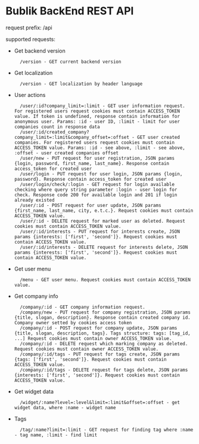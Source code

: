 # Bublik BackEnd REST API #

request prefix: /api

supported requests:

* Get backend version

        /version - GET current backend version

* Get localization

        /version - GET localization by header language

* User actions

        /user/:id?company_limit=:limit - GET user information request. For registered users request cookies must contain ACCESS_TOKEN value. If token is undefined, response contain information for anonymous user. Params: :id - user ID, :limit - limit for user companies count in response data
        /user/:id/created_company?company_limit=:limit&company_offset=:offset - GET user created companies. For registered users request cookies must contain ACCESS_TOKEN value. Params: :id - see above, :limit - see above, :offset - user created companies offset
        /user/new - PUT request for user registration, JSON params {login, password, first_name, last_name}. Response contain access_token for created user
        /user/login - PUT request for user login, JSON params {login, password}. Response contain access_token for created user
        /user/login/check/:login - GET request for login available checking where query string parameter :login - user login for check. Response code 200 for available login and 201 if login already existed
        /user/:id - POST request for user update, JSON params {first_name, last_name, city, e.t.c.}. Request cookies must contain ACCESS_TOKEN value.
        /user/:id - DELETE request for marked user as deleted. Request cookies must contain ACCESS_TOKEN value.
        /user/:id/interests - PUT request for interests create, JSON params {interests: ['first', 'second']}. Request cookies must contain ACCESS_TOKEN value.
        /user/:id/interests - DELETE request for interests delete, JSON params {interests: ['first', 'second']}. Request cookies must contain ACCESS_TOKEN value.

* Get user menu

        /menu - GET user menu. Request cookies must contain ACCESS_TOKEN value.

* Get company info

        /company/:id - GET company information request.
        /company/new - PUT request for company registration, JSON params {title, slogan, description}. Response contain created company id. Company owner setted by cookies access token
        /company/:id - POST request for company update, JSON params {title, slogan, description, tags}. Tags structure: tags: [tag_id, ...] Request cookies must contain owner ACCESS_TOKEN value.
        /company/:id - DELETE request which marking company as deleted. Request cookies must contain owner ACCESS_TOKEN value.
        /company/:id/tags - PUT request for tags create, JSON params {tags: ['first', 'second']}. Request cookies must contain ACCESS_TOKEN value.
        /company/:id/tags - DELETE request for tags delete, JSON params {interests: ['first', 'second']}. Request cookies must contain ACCESS_TOKEN value.


* Get widget data

        /widget/:name?level=:level&limit=:limit&offset=:offset - get widget data, where :name - widget name

* Tags

        /tag/:name?limit=:limit - GET request for finding tag where :name - tag name, :limit - find limit